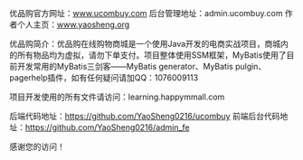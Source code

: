 优品购官方网址：www.ucombuy.com
后台管理地址：admin.ucombuy.com
作者个人主页：www.yaosheng.org

优品购简介：优品购在线购物商城是一个使用Java开发的电商实战项目，商城内的所有物品均为虚拟，请勿下单支付。项目整体使用SSM框架，MyBatis使用了目前开发常用的MyBatis三剑客——MyBatis generator、MyBatis pulgin、pagerhelp插件，如有任何疑问请加QQ：1076009113

项目开发使用的所有文件请访问：learning.happymmall.com

后端代码地址：https://github.com/YaoSheng0216/ucombuy
前端后台代码地址：https://github.com/YaoSheng0216/admin_fe

感谢您的访问！
